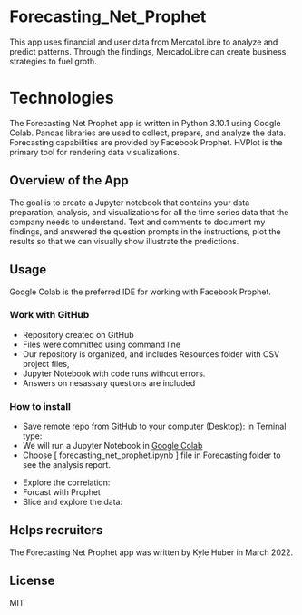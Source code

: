 # Forecasting_Net_Prophet

This app uses financial and user data from MercatoLibre to analyze and predict patterns. Through the findings, MercadoLibre can create business strategies to fuel groth.

# Technologies
The Forecasting Net Prophet app is written in Python 3.10.1 using Google Colab.
Pandas libraries are used to collect, prepare, and analyze the data.
Forecasting capabilities are provided by Facebook Prophet.
HVPlot is the primary tool for rendering data visualizations.


## Overview of the App

The goal is to create a Jupyter notebook that contains your data preparation, analysis, and visualizations for all the time series data that the company needs to understand. Text and comments to document my findings, and answered the question prompts in the instructions, plot the results so that we can visually show illustrate the predictions.

## Usage
Google Colab is the preferred IDE for working with Facebook Prophet.

 
### Work with GitHub
* Repository created on GitHub
* Files were  committed using command line
* Our repository is organized, and includes Resources folder with CSV  project files, 
* Jupyter Notebook with code runs without errors.
* Answers on nesassary questions are included

### How to install

* Save remote repo from GitHub to your computer (Desktop): in Terninal type:
* We will run a Jupyter Notebook in [Google Colab](https://colab.research.google.com/) 
*  Choose [ forecasting_net_prophet.ipynb ] file in Forecasting folder to see the analysis report.
- Explore the correlation:
- Forcast with Prophet
- Slice and explore the data:

## Helps recruiters
The Forecasting Net Prophet app was written by Kyle Huber in March 2022.



## License

MIT
